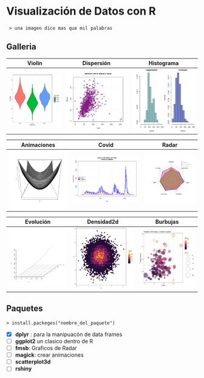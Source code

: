 # Visualización de Datos con R
~~~~
 > una imagen dice mas que mil palabras
~~~~
## Galleria

| Violin | Dispersión | Histograma |
|--------|----------|------|
|<img src="imagenes/Violinfi.png" width="400">|<img src="imagenes/pkm.png" width="400">|<img src="imagenes/pokemon.png" width="400">|

| Animaciones | Covid | Radar |
|--------|----------|------|
|<img src="imagenes/animacion1.gif" width="400">|<img src="imagenes/CovidEdoMex.png" width="700">|<img src="imagenes/radar.png" width="490">|


| Evolución | Densidad2d | Burbujas |
|--------|----------|------|
|<img src="tiger.gif" width="400">|<img src="imagenes/hexbin.png" width="400">|<img src="imagenes/burbujas.png" width="400">|



## Paquetes
~~~~
> install.packeges("nombre_del_paquete")
~~~~
- [x]  **dplyr** : para la manipuacón de data frames
- [ ]  **ggplot2** un clasico dentro de R
- [ ]  **fmsb**: Graficos de Radar
- [ ]  **magick**: crear animaciones
- [ ]  **scatterplot3d**
- [ ]  **rshiny**
